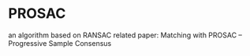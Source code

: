 # PROSAC
an algorithm based on RANSAC
related paper: Matching with PROSAC – Progressive Sample Consensus
